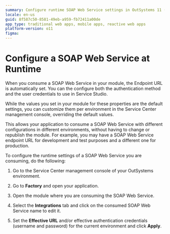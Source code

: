 ```yaml
---
summary: Configure runtime SOAP Web Service settings in OutSystems 11 (O11) for environment-specific customization.
locale: en-us
guid: 8f587c50-8581-49eb-a959-fb72411a00de
app_type: traditional web apps, mobile apps, reactive web apps
platform-version: o11
figma:
---
```


# Configure a SOAP Web Service at Runtime

When you consume a SOAP Web Service in your module, the Endpoint URL is automatically set. You can the configure both the authentication method and the user credentials to use in Service Studio.

While the values you set in your module for these properties are the default settings, you can customize them per environment in the Service Center management console, overriding the default values.

This allows your application to consume a SOAP Web Service with different configurations in different environments, without having to change or republish the module. For example, you may have a SOAP Web Service endpoint URL for development and test purposes and a different one for production.

To configure the runtime settings of a SOAP Web Service you are consuming, do the following:

1. Go to the Service Center management console of your OutSystems environment.

1. Go to **Factory** and open your application.

1. Open the module where you are consuming the SOAP Web Service.

1. Select the **Integrations** tab and click on the consumed SOAP Web Service name to edit it.

1. Set the **Effective URL** and/or effective authentication credentials (username and password) for the current environment and click **Apply**.
